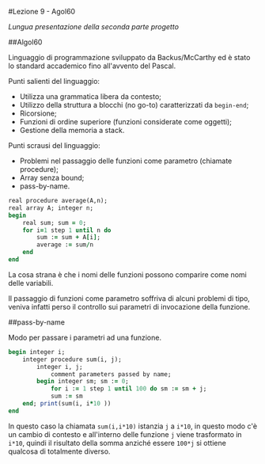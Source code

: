 #Lezione 9 - Agol60

*Lungua presentazione della seconda parte progetto*

##Algol60

Linguaggio di programmazione sviluppato da Backus/McCarthy ed è stato lo standard accademico fino all'avvento del Pascal.

Punti salienti del linguaggio:

- Utilizza una grammatica libera da contesto;
- Utilizzo della struttura a blocchi (no go-to) caratterizzati da `begin-end`;
- Ricorsione;
- Funzioni di ordine superiore (funzioni considerate come oggetti);
- Gestione della memoria a stack.

Punti scrausi del linguaggio:

- Problemi nel passaggio delle funzioni come parametro (chiamate procedure);
- Array senza bound;
- pass-by-name.

```ruby
real procedure average(A,n);
real array A; integer n;
begin
    real sum; sum = 0;
    for i=1 step 1 until n do
        sum := sum + A[i];
        average := sum/n
    end
end
```

La cosa strana è che i nomi delle funzioni possono comparire come nomi delle variabili.

Il passaggio di funzioni come parametro soffriva di alcuni problemi di tipo, veniva infatti perso il controllo sui parametri di invocazione della funzione.

##pass-by-name

Modo per passare i parametri ad una funzione.

```ruby
begin integer i;    integer procedure sum(i, j);        integer i, j;            comment parameters passed by name;        begin integer sm; sm := 0;            for i := 1 step 1 until 100 do sm := sm + j; 
            sum := sm    end; print(sum(i, i*10 ))end
```

In questo caso la chiamata `sum(i,i*10)` istanzia `j` a `i*10`, in questo modo c'è un cambio di contesto e all'interno delle funzione `j` viene trasformato in `i*10`, quindi il risultato della somma anziché essere `100*j` si ottiene qualcosa di totalmente diverso.

